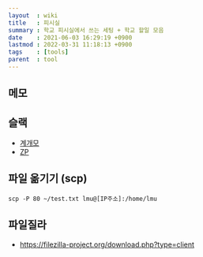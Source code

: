 ```yaml
---
layout  : wiki
title   : 피시실
summary : 학교 피시실에서 쓰는 세팅 + 학교 할일 모음
date    : 2021-06-03 16:29:19 +0900
lastmod : 2022-03-31 11:18:13 +0900
tags    : [tools]
parent  : tool
---
```


## 메모
## 슬랙
 * [계개모](https://gyeryongdevmeetup.slack.com)
 * [ZP](https://zeropage.slack.com)

## 파일 옮기기 (scp)
```
scp -P 80 ~/test.txt lmu@[IP주소]:/home/lmu
```

## 파일질라
 * https://filezilla-project.org/download.php?type=client
